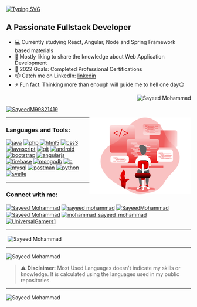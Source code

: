 
[![Typing SVG](https://readme-typing-svg.herokuapp.com?center=true&vCenter=true&lines=Hi+there...+👋;I'm+Sayeed+Mohammad)](https://git.io/typing-svg)

## A Passionate Fullstack Developer

- 💻 Currently studying React, Angular, Node and Spring Framework based materials
- 💬 Mostly liking to share the knowledge about Web Application Development
- 🥅 2022 Goals: Completed Professional Certifications
- 📫 Catch me on LinkedIn: [linkedin](https://www.linkedin.com/in/sayeedmohammad001/)
- ⚡ Fun fact: Thinking more than enough will guide me to hell one day😉

<p align="right"> 
    <img src="https://komarev.com/ghpvc/?username=SayeedMohammadd&label=Profile%20views&color=0e75b6&style=flat" alt="Sayeed Mohammad" /> 
</p>

<p align="left">
    <a href="https://twitter.com/SayeedM99821419" target="blank"><img src="https://img.shields.io/twitter/follow/SayeedM99821419?logo=twitter&style=for-the-badge" alt="SayeedM99821419" /></a>
</p>

<a>
    <img src="https://github.com/SayeedMohammadd/SayeedMohammadd/blob/main/img/Coding%20_Monochromatic.svg" alt="Illustration" width="55%" align="right" style="max-width:100% ;">
</a>

<hr></hr>
<h3 align="left">Languages and Tools:</h3>
<p align="left">
    <a href="https://www.java.com" target="_blank"> <img src="https://img.shields.io/badge/-Java-d10221?style=flat-square&logo=java" alt="java" width="auto" height="25" /></a>
    <a href="https://www.php.net" target="_blank"> <img src="https://img.shields.io/badge/PHP-black?style=flat-square&logo=php" alt="php" width="auto" height="25" /></a>
    <a href="https://www.w3.org/html/" target="_blank"> <img src="https://img.shields.io/badge/-HTML5-E34F26?style=flat-square&logo=html5&logoColor=white" alt="html5" width="auto" height="25" /></a>
    <a href="https://www.w3schools.com/css/" target="_blank"> <img src="https://img.shields.io/badge/-CSS3-1572B6?style=flat-square&logo=css3" alt="css3" width="auto" height="25" /></a>
    <a href="https://developer.mozilla.org/en-US/docs/Web/JavaScript" target="_blank"><img src="https://img.shields.io/badge/-JavaScript-black?style=flat-square&logo=javascript" alt="javascript" width="auto" height="25" /></a>
    <a href="https://git-scm.com/" target="_blank"> <img src="https://img.shields.io/badge/-Git-black?style=flat-square&logo=git" alt="git" width="auto" height="25" /></a>
    <a href="https://developer.android.com" target="_blank"> <img src="https://img.shields.io/badge/-android-6d7f91?style=square&logo=android" alt="android" width="auto" height="25" /></a>
    <a href="https://getbootstrap.com" target="_blank"> <img src="https://img.shields.io/badge/-Bootstrap-563D7C?style=flat-square&logo=bootstrap" alt="bootstrap" width="auto" height="25" /></a>
    <a href="https://angular.io" target="_blank"> <img src="https://img.shields.io/badge/-Angular-DD0031?style=flat-square&logo=angular" alt="angularjs" width="auto" height="25" /></a>
    <a href="https://firebase.google.com/" target="_blank"> <img src="https://img.shields.io/badge/Firebase-007ACC?style=flat-square&logo=firebase" alt="firebase" width="auto" height="25" /></a>
    <a href="https://www.mongodb.com/" target="_blank"> <img src="https://img.shields.io/badge/-MongoDB-black?style=flat-square&logo=mongodb" alt="mongodb" width="auto" height="25" /></a>
   <a href="https://www.cprogramming.com/" target="_blank"> <img src="https://img.shields.io/badge/-C-blue?style=flat-square&logo=C" alt="c" width="auto" height="25" /></a>
    <a href="https://www.mysql.com/" target="_blank"> <img src="https://img.shields.io/badge/-MySql-180238?style=flat-square&logo=Mysql" alt="mysql" width="auto" height="25" /></a>
    <a href="https://postman.com" target="_blank"> <img src="https://img.shields.io/badge/-postman-4a463f?style=flat-square&logo=postman" alt="postman" width="auto" height="25" /></a>
    <a href="https://www.python.org" target="_blank"> <img src="https://img.shields.io/badge/-python-563D7C?style=flat-square&logo=python" alt="python" width="auto" height="25" /></a>
    <a href="https://svelte.dev" target="_blank"> <img src="https://img.shields.io/badge/-svelte-7a3000?style=flat-square&logo=svelte" alt="svelte" width="auto" height="25" /> </a>
</p>

<hr></hr>
<h3 align="left">Connect with me:</h3>
<p align="left">
    <a href="https://twitter.com/SayeedM99821419" target="blank"><img align="center" src="https://cdn.jsdelivr.net/npm/simple-icons@3.0.1/icons/twitter.svg" alt="Sayeed Mohammad" height="30" width="40" /></a>
    <a href="https://linkedin.com/in/sayeed-mohammad-a6770b208" target="blank"><img align="center" src="https://cdn.jsdelivr.net/npm/simple-icons@3.0.1/icons/linkedin.svg" alt="sayeed mohammad" height="30" width="40" /></a>
    <a href="https://stackoverflow.com/users/20080596/sayeed-mohammad" target="blank"><img align="center" src="https://cdn.jsdelivr.net/npm/simple-icons@3.0.1/icons/stackoverflow.svg" alt="SayeedMohammad" height="30" width="40" /></a>
    <a href="https://fb.com/sayeed.bro.7" target="blank"><img align="center" src="https://cdn.jsdelivr.net/npm/simple-icons@3.0.1/icons/facebook.svg" alt="Sayeed Mohammad" height="30" width="40" /></a>
    <a href="https://instagram.com/mohammad_sayeed_mohammad" target="blank"><img align="center" src="https://cdn.jsdelivr.net/npm/simple-icons@3.0.1/icons/instagram.svg" alt="mohammad_sayeed_mohammad" height="30" width="40" /></a>
    <a href="https://www.youtube.com/c/UniversalGamers1" target="blank"><img align="center" src="https://cdn.jsdelivr.net/npm/simple-icons@3.0.1/icons/youtube.svg" alt="UniversalGamers1" height="30" width="40" /></a>
</p>

<hr> </hr>
<p>&nbsp;<img align="center" src="https://github-readme-stats.vercel.app/api?username=SayeedMohammadd&show_icons=true&locale=en" alt="Sayeed Mohammad" /></p>

<hr> </hr>
<p><img align="center" src="https://github-readme-stats.vercel.app/api/top-langs?username=SayeedMohammadd&show_icons=true&locale=en&layout=compact" alt="Sayeed Mohammad" /></p>

<blockquote>
    <p><g-emoji class="g-emoji" alias="warning" fallback-src="https://github.githubassets.com/images/icons/emoji/unicode/26a0.png">⚠️</g-emoji> <strong>Disclaimer:</strong> Most Used Languages doesn't indicate my skills or knowledge. It is calculated using the languages used in my public repositories.</p>
</blockquote>

<hr> </hr>
<p><img align="center" src="https://github-readme-streak-stats.herokuapp.com/?user=SayeedMohammadd&" alt="Sayeed Mohammad" /></p>


